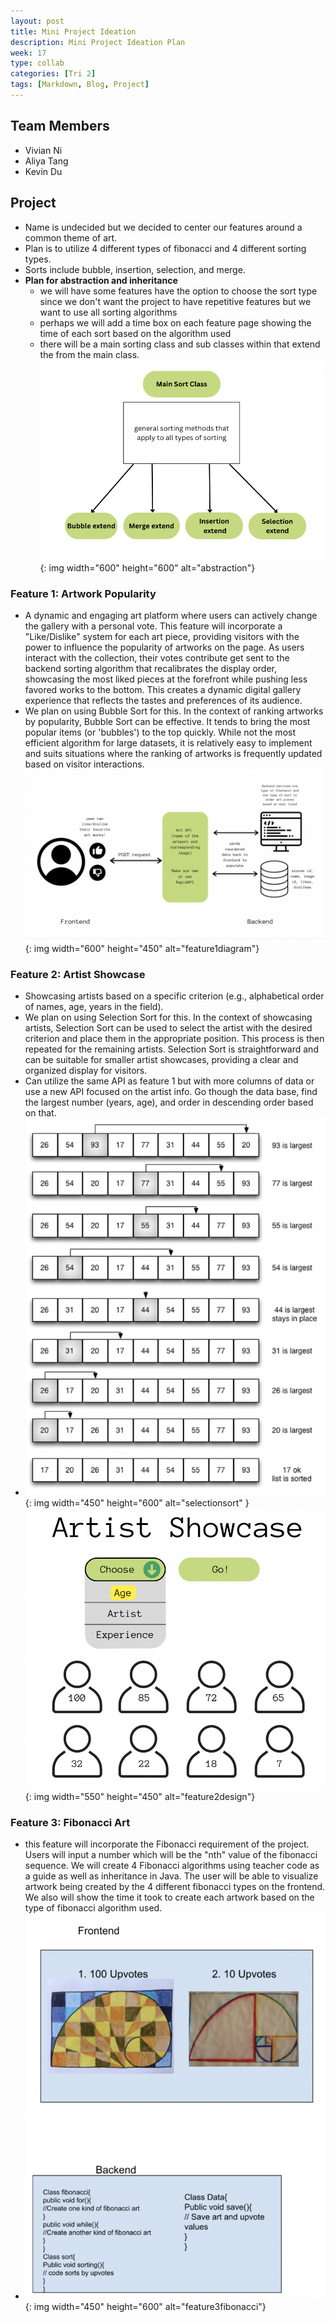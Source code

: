 ```yaml
---
layout: post
title: Mini Project Ideation
description: Mini Project Ideation Plan
week: 17
type: collab
categories: [Tri 2]
tags: [Markdown, Blog, Project]
---
```


## Team Members
- Vivian Ni
- Aliya Tang
- Kevin Du

## Project
- Name is undecided but we decided to center our features around a common theme of art.
- Plan is to utilize 4 different types of fibonacci and 4 different sorting types. 
- Sorts include bubble, insertion, selection, and merge.
- **Plan for abstraction and inheritance**
    - we will have some features have the option to choose the sort type since we don't want the project to have repetitive features but we want to use all sorting algorithms
    - perhaps we will add a time box on each feature page showing the time of each sort based on the algorithm used
    - there will be a main sorting class and sub classes within that extend the from the main class. 
![abstraction](/assets/img/abstraction.png){: img width="600" height="600" alt="abstraction"}


### Feature 1: Artwork Popularity
- A dynamic and engaging art platform where users can actively change the gallery with a personal vote. This feature will incorporate a "Like/Dislike" system for each art piece, providing visitors with the power to influence the popularity of artworks on the page. As users interact with the collection, their votes contribute get sent to the backend sorting algorithm that recalibrates the display order, showcasing the most liked pieces at the forefront while pushing less favored works to the bottom. This creates a dynamic digital gallery experience that reflects the tastes and preferences of its audience.
- We plan on using Bubble Sort for this. In the context of ranking artworks by popularity, Bubble Sort can be effective. It tends to bring the most popular items (or 'bubbles') to the top quickly. While not the most efficient algorithm for large datasets, it is relatively easy to implement and suits situations where the ranking of artworks is frequently updated based on visitor interactions.
![feature1diagram](/assets/img/feature1diagram.png){: img width="600" height="450" alt="feature1diagram"}

### Feature 2: Artist Showcase
- Showcasing artists based on a specific criterion (e.g., alphabetical order of names, age, years in the field).
- We plan on using Selection Sort for this. In the context of showcasing artists, Selection Sort can be used to select the artist with the desired criterion and place them in the appropriate position. This process is then repeated for the remaining artists. Selection Sort is straightforward and can be suitable for smaller artist showcases, providing a clear and organized display for visitors.
- Can utilize the same API as feature 1 but with more columns of data or use a new API focused on the artist info. Go though the data base, find the largest number (years, age), and order in descending order based on that.
- ![selectionsort](/assets/img/selectionsort.png){: img width="450" height="600" alt="selectionsort" }
![feature2design](/assets/img/feature2diagram.png){: img width="550" height="450" alt="feature2design"}

### Feature 3: Fibonacci Art
- this feature will incorporate the Fibonacci requirement of the project. Users will input a number which will be the "nth" value of the fibonacci sequence. We will create 4 Fibonacci algorithms using teacher code as a guide as well as inheritance in Java. The user will be able to visualize artwork being created by the 4 different fibonacci types on the frontend. We also will show the time it took to create each artwork based on the type of fibonacci algorithm used.
- ![feature3fibonacci](/assets/img/feature3fibonacci.png){: img width="450" height="600" alt="feature3fibonacci"}










